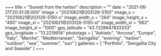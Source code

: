 +++
title = "Sunset from the harbor"
description = ""
date = "2021-06-21T20:31:26.000"
image = "20210621@203126-5150"
image_s = "20210621@203126-5150-s"
image_width_s = "264"
image_height_s = "400"
image_xl = "20210621@203126-5150-xl"
image_width_xl = "662"
image_height_xl = "1000"
gps_latitude = "43.7228647833333"
gps_longitude = "13.2219914"
phototags = [ "Adriatic", "Ancona", "Europe", "Italy", "Marche", "Mediterranean", "Senigallia", "evening", "harbor", "outdoor", "sea", "summer", "sun" ]
galleries = [ "Portfolio", "Senigallia City and Seaside" ]
+++
